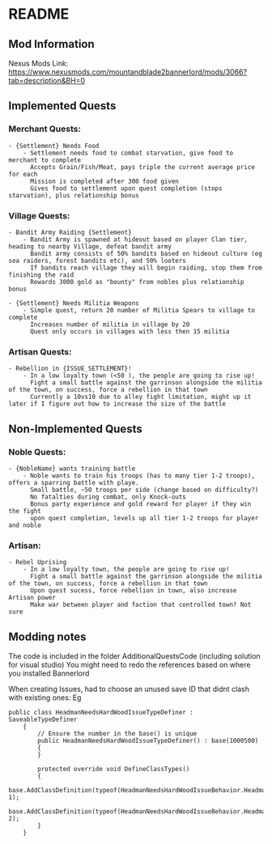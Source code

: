 # README

## Mod Information
Nexus Mods Link: https://www.nexusmods.com/mountandblade2bannerlord/mods/3066?tab=description&BH=0

## Implemented Quests
### Merchant Quests:
    - {Settlement} Needs Food
        - Settlement needs food to combat starvation, give food to merchant to complete
          Accepts Grain/Fish/Meat, pays triple the current average price for each
          Mission is completed after 300 food given
          Gives food to settlement upon quest completion (stops starvation), plus relationship bonus

### Village Quests:
    - Bandit Army Raiding {Settlement}
        - Bandit Army is spawned at hideout based on player Clan tier, heading to nearby Village, defeat bandit army
          Bandit army consists of 50% bandits based on hideout culture (eg sea raiders, forest bandits etc), and 50% looters
          If bandits reach village they will begin raiding, stop them from finishing the raid
          Rewards 3000 gold as "bounty" from nobles plus relationship bonus

    - {Settlement} Needs Militia Weapons
        - Simple quest, return 20 number of Militia Spears to village to complete
          Increases number of militia in village by 20
          Quest only occurs in villages with less then 15 militia

### Artisan Quests:
    - Rebellion in {ISSUE_SETTLEMENT}!
        - In a low loyalty town (<50 ), the people are going to rise up!
          Fight a small battle against the garrinson alongside the militia of the town, on success, force a rebellion in that town
          Currently a 10vs10 due to alley fight limitation, might up it later if I figure out how to increase the size of the battle


## Non-Implemented Quests

### Noble Quests:
    - {NobleName} wants training battle
        - Noble wants to train his troops (has to many tier 1-2 troops), offers a sparring battle with playe.
          Small battle, ~50 troops per side (change based on difficulty?)
          No fatalties during combat, only Knock-outs
          Bonus party experience and gold reward for player if they win the fight
          upon quest completion, levels up all tier 1-2 troops for player and noble


### Artisan:
    - Rebel Uprising
        - In a low loyalty town, the people are going to rise up!
          Fight a small battle against the garrinson alongside the militia of the town, on success, force a rebellion in that town
          Upon quest sucess, force rebellion in town, also increase Artisan power
          Make war between player and faction that controlled town? Not sure



## Modding notes

The code is included in the folder AdditionalQuestsCode (including solution for visual studio)
You might need to redo the references based on where you installed Bannerlord

When creating Issues, had to choose an unused save ID that didnt clash with existing ones:
Eg
```
public class HeadmanNeedsHardWoodIssueTypeDefiner : SaveableTypeDefiner
    {
        // Ensure the number in the base() is unique
        public HeadmanNeedsHardWoodIssueTypeDefiner() : base(1000500)
        {
        }
        
        protected override void DefineClassTypes()
        {
            base.AddClassDefinition(typeof(HeadmanNeedsHardWoodIssueBehavior.HeadmanNeedsHardWoodIssue), 1);
            base.AddClassDefinition(typeof(HeadmanNeedsHardWoodIssueBehavior.HeadmanNeedsHardWoodIssueQuest), 2);
        }
    }
```
